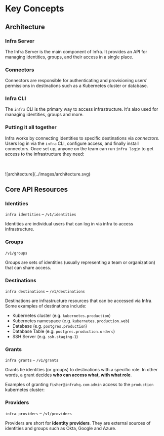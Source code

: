 # Key Concepts

## Architecture

### Infra Server

The Infra Server is the main component of Infra. It provides an API for managing identities, groups, and their access in a single place.

### Connectors

Connectors are responsible for authenticating and provisioning users' permissions in destinations such as a Kubernetes cluster or database.

### Infra CLI

The `infra` CLI is the primary way to access infrastructure. It's also used for managing identities, groups and more.

### Putting it all together

Infra works by connecting identities to specific destinations via _connectors_. Users log in via the `infra` CLI, configure access, and finally install connectors. Once set up, anyone on the team can run `infra login` to get access to the infrastructure they need:

<br />
<br />
![architecture](../images/architecture.svg)
<br />

## Core API Resources

### Identities

`infra identities` – `/v1/identities`

Identities are individual users that can log in via infra to access infrastructure.

### Groups

`/v1/groups`

Groups are sets of identities (usually representing a team or organization) that can share access.

### Destinations

`infra destinations` – `/v1/destinations`

Destinations are infrastructure resources that can be accessed via Infra. Some examples of destinations include:

* Kubernetes cluster (e.g. `kubernetes.production`)
* Kubernetes namespace (e.g. `kubernetes.production.web`)
* Database (e.g. `postgres.production`)
* Database Table (e.g. `postgres.production.orders`)
* SSH Server (e.g. `ssh.staging-1`)

### Grants

`infra grants` – `/v1/grants`

Grants tie identities (or groups) to destinations with a specific role. In other words, a grant decides **who can access what, with what role**.

Examples of granting `fisher@infrahq.com` `admin` access to the `production` kubernetes cluster:

### Providers

`infra providers` – `/v1/providers`

Providers are short for **identity providers**. They are external sources of identities and groups such as Okta, Google and Azure.
